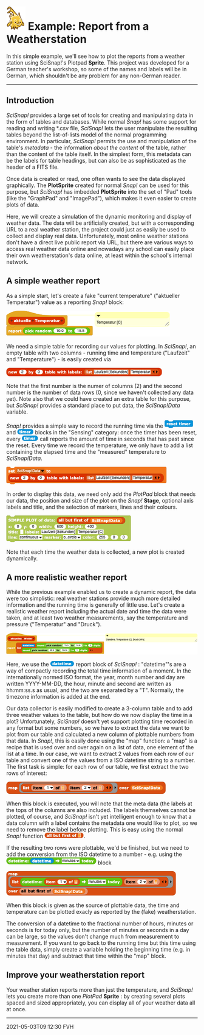 # <img alt="scientific-snap-icon" src="../../../images/einstein_snap.png" width="50"/> Example: Report from a Weatherstation

In this simple example, we'll see how to plot the reports from a weather station using SciSnap!'s Plotpad **Sprite**.
This project was developed for a German teacher's workshop, so some of the names and labels will be in German, which shouldn't be any problem for any non-German reader.

---

## Introduction

*SciSnap!* provides a large set of tools for creating and manipulating data in the form of tables and databases.
While normal *Snap!* has some support for reading and writing \*.csv file, *SciSnap!* lets the user manipulate the resulting tables beyond the list-of-lists model of the normal programming environment.
In particular, *SciSnap!* permits the use and manipulation of the table's *metadata* - the information _about_ _the_ _content_ of the table, rather than the content of the table itself.
In the simplest form, this metadata can be the labels for table headings, but can also be as sophisticated as the header of a FITS file.

Once data is created or read, one often wants to see the data displayed graphically.
The **PlotSprite** created for normal *Snap!* can be used for this purpose, but *SciSnap!* has imbedded **PlotSprite** into the set of "Pad" tools (like the "GraphPad" and "ImagePad"), which makes it even easier to create plots of data.

Here, we will create a simulation of the dynamic monitoring and display of weather data.
The data will be artificially created, but with a corresponding URL to a real weather station, the project could just as easily be used to collect and display real data.
Unfortunately, most online weather stations don't have a direct live public report via URL, but there are various ways to access real weather data online and nowadays any school can easily place their own weatherstation's data online, at least within the school's internal network.


## A simple weather report

As a simple start,  let's create a fake "current temperature" ("aktueller Temperatur") value as a reporting *Snap!* block:

![aktueller Temperatur](./images/aktueller_Temperatur.png)

We need a simple table for recording our values for plotting.
In *SciSnap!*, an empty table with two columns - running time and temperature ("Laufzeit" and "Temperature") - is easily created via

![new table](./images/new_table.png)

Note that the first number is the numer of columns (2) and the second number is the number of data rows (0, since we haven't collected any data yet).
Note also that we could have created an extra table for this purpose, but *SciSnap!* provides a standard place to put data, the *SciSnap!Data* variable.

*Snap!* provides a simple way to record the running time via the ![reset timer](./images/reset_timer.png) and ![timer](./images/timer.png) blocks in the "Sensing" category: once the timer has been reset, every ![timer](./images/timer.png) call reports the amount of time in seconds that has past since the reset.
Every time we record the temperature, we only have to add a list containing the elapsed time and the "measured" temperature to *SciSnap!Data*.

![simple data](./images/simple_data.png)

In order to display this data, we need only add the *PlotPad* block that needs our data, the position and size of the plot on the *Snap!* **Stage**, optional axis labels and title, and the selection of markers, lines and their colours.

![simple plot](./images/simple_plot.png)

Note that each time the weather data is collected, a new plot is created dynamically.


## A more realistic weather report

While the previous example enabled us to create a dynamic report, the data were too simplistic: real weather stations provide much more detailed information and the running time is generally of little use.
Let's create a realistic weather report including the actual date and time the data were taken, and at least two weather measurements, say the temperature and pressure ("Temperatur" and "Druck").

![aktuelles Wetter](./images/aktuelles_Wetter.png)

Here, we use the ![datetime](./images/datetime.png) report block of *SciSnap!* : "datetime"'s are a way of compactly recording the total time information of a moment.
In the internationally normed ISO format, the year, month number and day are written YYYY-MM-DD, the hour, minute and second are written as hh:mm:ss.s as usual, and the two are separated by a "T".
Normally, the timezone information is added at the end.

Our data collector is easily modified to create a 3-column table and to add three weather values to the table, but how do we now display the time in a plot?
Unfortunately, *SciSnap!* doesn't yet support plotting time recorded in any format but some numbers, so we have to extract the data we want to plot from our table and calculated a new column of plottable numbers from that data.
In *Snap!*, this is easily done using the "map" function: a "map" is a recipe that is used over and over again on a list of data, one element of the list at a time.
In our case, we want to extract 2 values from each row of our table and convert one of the values from a ISO datetime string to a number.
The first task is simple: for each row of our table, we first extract the two rows of interest:

![map two rows](./images/map_two_rows.png)

When this block is executed, you will note that the meta data (the labels at the tops of the columns are also included.
The labels themselves cannot be plotted, of course, and *SciSnap!* isn't yet intelligent enough to know that a data column with a label contains the metadata one would like to plot, so we need to remove the label before plotting.
This is easy using the normal *Snap!* function ![all but first of](./images/all_but_first_of.png).

If the resulting two rows were plottable, we'd be finished, but we need to add the conversion from the ISO datetime to a number - e.g. using the ![datetime to minutes](./images/datetime_to_minutes.png) block

![map data](./images/map_data.png)

When this block is given as the source of plottable data, the time and temperature can be plotted exacly as reported by the (fake) weatherstation.

The conversion of a datetime to the fractional number of hours, minutes or seconds is for today only, but the number of minutes or seconds in a day can be large, so the values don't change much from measurement to measurement.
If you want to go back to the running time but this time using the table data, simply create a variable holding the beginning time (e.g. in minutes that day) and subtract that time within the "map" block.


## Improve your weatherstation report

Your weather station reports more than just the temperature, and *SciSnap!* lets you create more than one *PlotPad* **Sprite** : by creating several plots spaced and sized appropriately, you can display all of your weather data all at once.


---

2021-05-03T09:12:30 FVH
